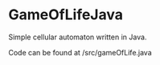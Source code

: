 # GameOfLifeJava

Simple cellular automaton written in Java.

Code can be found at /src/gameOfLife.java